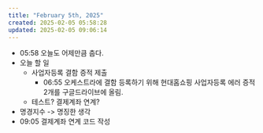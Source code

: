 ```yaml
---
title: "February 5th, 2025"
created: 2025-02-05 05:58:28
updated: 2025-02-05 09:06:14
---
```

  * 05:58 오늘도 어제만큼 춥다.
  * 오늘 할 일
    * 사업자등록 결함 증적 제출
      * 06:55 오케스트라에 결함 등록하기 위해 현대홈쇼핑 사업자등록 에러 증적 2개를 구글드라이브에 올림.
    * 테스트? 결제계좌 연계?
  * 명경지수 -> 명징한 생각
  * 09:05 결제계좌 연계 코드 작성
